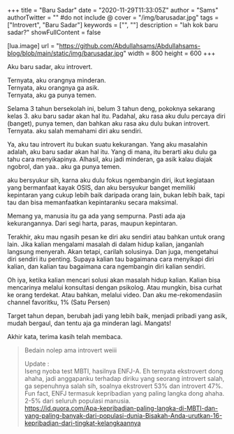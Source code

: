 +++
title = "Baru Sadar"
date = "2020-11-29T11:33:05Z"
author = "Sams"
authorTwitter = "" #do not include @
cover = "/img/barusadar.jpg"
tags = ["Introvert", "Baru Sadar"]
keywords = ["", ""]
description = "lah kok baru sadar?"
showFullContent = false

[lua.image]
url = "https://github.com/Abdullahsams/Abdullahsams-blog/blob/main/static/img/barusadar.jpg"
width = 800
height = 600
+++

Aku baru sadar, aku introvert. 

Ternyata, aku orangnya minderan. <br>
Ternyata, aku orangnya ga asik. <br>
Ternyata, aku ga punya temen. <br>

Selama 3 tahun bersekolah ini, belum 3 tahun deng, pokoknya sekarang kelas 3. aku baru sadar akan hal itu. Padahal, aku rasa aku dulu percaya diri (banget), punya temen, dan bahkan aku rasa aku dulu bukan introvert.
Ternyata. aku salah memahami diri aku sendiri.

Ya, aku tau introvert itu bukan suatu kekurangan.
Yang aku masalahin adalah, aku baru sadar akan hal itu. Yang di mana, itu berarti aku dulu ga tahu cara menyikapinya. Alhasil, aku jadi minderan, ga asik kalau diajak ngobrol, dan yaa.. aku ga punya temen.

aku bersyukur sih, karna aku dulu fokus ngembangin diri, ikut kegiataan yang bermanfaat kayak OSIS, dan aku bersyukur banget memiliki kepintaran yang cukup lebih baik daripada orang lain, bukan lebih baik, tapi tau dan bisa memanfaatkan kepintaranku secara maksimal. 

Memang ya, manusia itu ga ada yang sempurna. Pasti ada aja kekurangannya. Dari segi harta, paras, maupun kepintaran. 

Terakhir, aku mau ngasih pesan ke diri aku sendiri atau bahkan untuk orang lain.
Jika kalian mengalami masalah di dalam hidup kalian, janganlah langsung menyerah. Akan tetapi, carilah solusinya.
Dan juga, mengetahui diri sendiri itu penting. Supaya kalian tau bagaimana cara menyikapi diri kalian, dan kalian tau bagaimana cara ngembangin diri kalian sendiri.

Oh iya, ketika kalian mencari solusi akan masalah hidup kalian. Kalian bisa mencarinya melalui konsultasi dengan psikolog. Atau mungkin, bisa curhat ke orang terdekat. Atau bahkan, melalui video. Dan aku me-rekomendasiin channel favoritku, 1% (Satu Persen)

Target tahun depan, berubah jadi yang lebih baik, menjadi pribadi yang asik, mudah bergaul, dan tentu aja ga minderan lagi. Mangats! 

Akhir kata, terima kasih telah membaca.

> Bedain nolep ama introvert weiii <br>
>
> Update : <br>
> Iseng nyoba test MBTI, hasilnya ENFJ-A. Eh ternyata ekstrovert dong ahaha, jadi anggapanku terhadap diriku yang seorang introvert salah, ga sepenuhnya salah sih, soalnya ekstrovert 53% dan introvert 47%. <br>
> Fun fact, ENFJ termasuk kepribadian yang paling langka dong ahaha. 2-5% dari seluruh populasi manusia. <br>
> https://id.quora.com/Apa-kepribadian-paling-langka-di-MBTI-dan-yang-paling-banyak-dari-populasi-dunia-Bisakah-Anda-urutkan-16-kepribadian-dari-tingkat-kelangkaannya






























